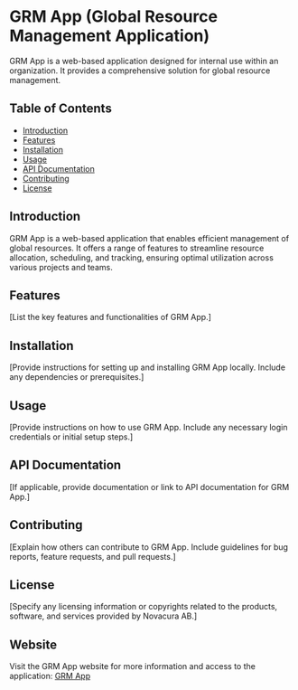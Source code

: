 # GRM App (Global Resource Management Application)

GRM App is a web-based application designed for internal use within an organization. It provides a comprehensive solution for global resource management.

## Table of Contents

-   [Introduction](#introduction)
-   [Features](#features)
-   [Installation](#installation)
-   [Usage](#usage)
-   [API Documentation](#api-documentation)
-   [Contributing](#contributing)
-   [License](#license)

## Introduction

GRM App is a web-based application that enables efficient management of global resources. It offers a range of features to streamline resource allocation, scheduling, and tracking, ensuring optimal utilization across various projects and teams.

## Features

[List the key features and functionalities of GRM App.]

## Installation

[Provide instructions for setting up and installing GRM App locally. Include any dependencies or prerequisites.]

## Usage

[Provide instructions on how to use GRM App. Include any necessary login credentials or initial setup steps.]

## API Documentation

[If applicable, provide documentation or link to API documentation for GRM App.]

## Contributing

[Explain how others can contribute to GRM App. Include guidelines for bug reports, feature requests, and pull requests.]

## License

[Specify any licensing information or copyrights related to the products, software, and services provided by Novacura AB.]

## Website

Visit the GRM App website for more information and access to the application: [GRM App](https://snazzy-blini-eab8dc.netlify.app/)
